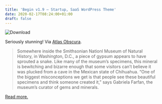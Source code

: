 ```yaml
---
title: 'Begin v1.9 – Startup, SaaS WordPress Theme'
date: 2020-02-17T08:24:00+01:00
draft: false
---
```


![Download](https://cdn-blog.adafruit.com/uploads/2020/02/download.png "download.png")

Seriously stunning! Via [Atlas Obscura](https://www.atlasobscura.com/articles/snake-shaped-mexican-gypsum).

> Somewhere inside the Smithsonian Nationl Museum of Natural History, in Washington, D.C., a piece of gypsum appears to have sprouted a snake. Like many of the museum’s specimens, this mineral is bewitching and bizarre enough that some visitors can’t believe it was plucked from a cave in the Mexican state of Chihuahua. “One of the biggest misconceptions we get is that people see these beautiful specimens and think someone created it,” says Gabriela Farfan, the museum’s curator of gems and minerals.

[Read more.](https://www.atlasobscura.com/articles/snake-shaped-mexican-gypsum)